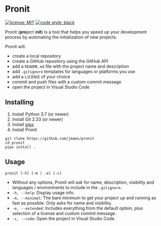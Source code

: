 # Pronit
[![license: MIT](https://img.shields.io/badge/license-MIT-blue.svg)](https://github.com/jmaen/pronit/blob/master/LICENSE)
[![code style: black](https://img.shields.io/badge/code%20style-black-black.svg)](https://github.com/psf/black)

Pronit (**pro**ject i**nit**) is a tool that helps you speed up your development process by automating the initialization of new projects.

Pronit will:
- create a local repository
- create a GitHub repository using the GitHub API
- add a `README.md` file with the project name and description
- add `.gitignore` templates for languages or platforms you use
- add a `LICENSE` of your choice
- commit and push files with a custom commit message
- open the project in Visual Studio Code

## Installing
1. Install Python 3.7 (or newer)
2. Install Git 2.33 (or newer)
3. Install [pipx](https://github.com/pypa/pipx#install-pipx)
4. Install Pronit
```
git clone https://github.com/jmaen/pronit
cd pronit
pipx install .
```

## Usage
```
pronit [-h] [-m | -e] [-c]
```

- Without any options, Pronit will ask for name, description, visibility and languages / environments to include in the `.gitignore`.
- `-h, --help`:
Display usage info.
- `-m, --minimal`:
The bare minimum to get your project up and running as fast as possible. Only asks for name and visibility.
- `-e, --extended`:
Includes everything from the default option, plus selection of a license and custom commit message.
- `-c, --code`:
Open the project in Visual Studio Code.
